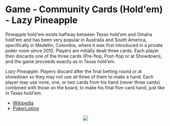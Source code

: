 # Game - Community Cards (Hold'em) - Lazy Pineapple

Pineapple hold'em exists halfway between Texas hold'em and Omaha hold'em and has been very popular in Australia and South America, specifically in Medellin, Colombia, where it was first introduced in a private poker room since 2010. Players are initially dealt three cards. Each player then discards one of the three cards (Pre-flop, Post-flop or at Showdown), and the game proceeds exactly as in Texas hold'em.

*Lazy Pineapple:* Players discard after the final betting round or at showdown so they may not use all three of them to make a hand. Each player may use none, one, or two cards from his hand (never three cards) combined with those on the board, to make his final five-card hand, just like in Texas hold'em.

 * [Wikipedia](https://en.wikipedia.org/wiki/Community_card_poker#Tahoe_.28Lazy_Pineapple.29)
 * [PokerListing](http://www.pokerlistings.com/pineapple-rules-complete-rules-strategy-for-crazy-pineapple-poker)

<p align=center><img src="https://github.com/Ericmas001/BluffinMuffin.Protocol/blob/master/Documentation/Activities/Protocol.Game.Variant.Holdem.LazyPineapple.png"></p>